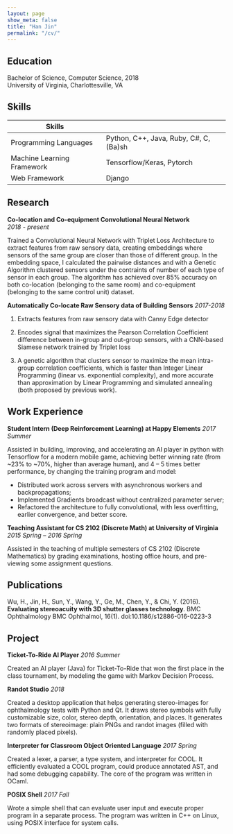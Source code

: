 ```yaml
---
layout: page
show_meta: false
title: "Han Jin"
permalink: "/cv/"
---
```


## Education

Bachelor of Science, Computer Science, 2018  
University of Virginia, Charlottesville, VA  

## Skills

| Skills                     |                                        |
| -------------------------- | -------------------------------------- |
| Programming Languages      | Python, C++, Java, Ruby, C#, C, (Ba)sh |
| Machine Learning Framework | Tensorflow/Keras, Pytorch              |
| Web Framework              | Django                                 |

## Research

**Co-location and Co-equipment Convolutional Neural Network**  
_2018 - present_

Trained a Convolutional Neural Network with Triplet Loss Architecture to extract 
features from raw sensory data, creating embeddings where sensors of the same group are
closer than those of different group. 
In the embedding space, I calculated the pairwise distances and with a Genetic Algorithm
clustered sensors under the contraints of number of each type of sensor in each group.
The algorithm has achieved over 85% accuracy on both co-location (belonging to the same
room) and co-equipment (belonging to the same control unit) dataset.

**Automatically Co-locate Raw Sensory data of Building Sensors**
_2017-2018_

1. Extracts features from raw sensory data with Canny Edge detector

2. Encodes signal that maximizes the Pearson Correlation Coefficient difference between
in-group and out-group sensors, with a CNN-based Siamese network trained by Triplet loss

3. A genetic algorithm that clusters sensor to maximize the mean intra-group correlation
coefficients, which is faster than Integer Linear Programming (linear vs. exponential
complexity), and more accurate than approximation by Linear Programming and simulated 
annealing (both proposed by previous work).

## Work Experience

**Student Intern (Deep Reinforcement Learning) at Happy Elements**
_2017 Summer_

Assisted in building, improving, and accelerating an AI player in python with Tensorflow
for a modern mobile game, achieving better winning rate (from ~23% to ~70%, higher than
average human), and 4 – 5 times better performance, by changing the training program and
model:

- Distributed work across servers with asynchronous workers and backpropagations;
- Implemented Gradients broadcast without centralized parameter server;
- Refactored the architecture to fully convolutional, with less overfitting, earlier
convergence, and better score.


**Teaching Assistant for CS 2102 (Discrete Math) at University of Virginia** 
_2015 Spring – 2016 Spring_

Assisted in the teaching of multiple semesters of CS 2102 (Discrete Mathematics) by
grading examinations, hosting office hours, and pre-viewing some assignment questions.


## Publications

Wu, H., Jin, H., Sun, Y., Wang, Y., Ge, M., Chen, Y., & Chi, Y. (2016). 
**Evaluating stereoacuity with 3D shutter glasses technology**. 
BMC Ophthalmology BMC Ophthalmol, 16(1). doi:10.1186/s12886-016-0223-3

## Project

**Ticket-To-Ride AI Player**
_2016 Summer_

Created an AI player (Java) for Ticket-To-Ride that won the first place in the class 
tournament, by modeling the game with Markov Decision Process.

**Randot Studio**
_2018_

Created a desktop application that helps generating stereo-images for ophthalmology 
tests with Python and Qt. It draws stereo symbols with fully customizable size, color, 
stereo depth, orientation, and places. It generates two formats of stereoimage: plain 
PNGs and randot images (filled with randomly placed pixels).


**Interpreter for Classroom Object Oriented Language**
_2017 Spring_

Created a lexer, a parser, a type system, and interpreter for COOL. It efficiently
evaluated a COOL program, could produce annotated AST, and had some debugging
capability. The core of the program was written in OCaml.

**POSIX Shell** 
_2017 Fall_

Wrote a simple shell that can evaluate user input and execute proper program in a
separate process. The program was written in C++ on Linux, using POSIX interface for
system calls.

